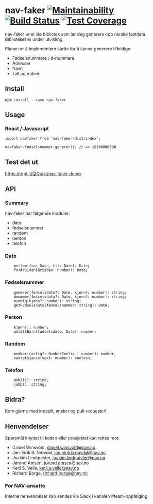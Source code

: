 # nav-faker [![Maintainability](https://api.codeclimate.com/v1/badges/e32a0e4aee01f71e08f6/maintainability)](https://codeclimate.com/github/navikt/nav-faker/maintainability) [![Build Status](https://travis-ci.org/navikt/nav-faker.svg?branch=master)](https://travis-ci.org/navikt/nav-faker) [![Test Coverage](https://api.codeclimate.com/v1/badges/e32a0e4aee01f71e08f6/test_coverage)](https://codeclimate.com/github/navikt/nav-faker/test_coverage)

nav-faker er et lite bibliotek som lar deg generere opp norske testdata. Biblioteket er under utvikling.

Planen er å implementere støtte for å kunne generere tilfeldige:

* Fødselsnummere / d-nummere
* Adresser
* Navn
* Tall og datoer

## Install

``` npm install --save nav-faker ```

## Usage

### React / Javascript

```
import navfaker from 'nav-faker/dist/index';

navfaker.fødselsnummer.generer(); // => 10108000398

```

## Test det ut

https://repl.it/@Quist/nav-faker-demo


## API

### Summary

nav-faker har følgende moduler:


* dato
* fødselsnummer
* random
* person
* telefon

### Dato

```
    mellom(fra: Date, til: Date): Date;
    forÅrSiden(årSiden: number): Date;
```

### Fødselsnummer

```
    generer(fødselsdato?: Date, kjønn?: number): string;
    dnummer(fødselsdato?: Date, kjønn?: number): string;
    myndig(kjønn?: number): string;
    getFødselsdato(fødselsnummer: string): Date;
```

### Person

```
    kjønn(): number;
    antallBarn(fødselsdato: Date): number;
```

### Random

```
    number(config?: NumberConfig | number): number;
    vektetSjanse(vekt: number): boolean;
```

### Telefon

```
    mobil(): string;
    jobb(): string;
```


## Bidra?

Kom gjerne med innspill, ønsker og pull-requester!


## Henvendelser

Spørsmål knyttet til koden eller prosjektet kan rettes mot:

* Daniel Winsvold, daniel.winsvold@nav.no
* Jan-Eirik B. Nævdal, jan.eirik.b.navdal@nav.no
* Joakim Lindquister, joakim.lindquister@nav.no
* Jørund Amsen, jorund.amsen@nav.no
* Ketil S. Velle, ketil.s.velle@nav.no
* Richard Borge, richard.borge@nav.no

### For NAV-ansatte

Interne henvendelser kan sendes via Slack i kanalen #team-oppfølging.
